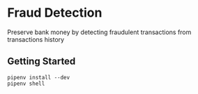 Fraud Detection
==============================

Preserve bank money by detecting fraudulent transactions from transactions history
## Getting Started

    pipenv install --dev
    pipenv shell
